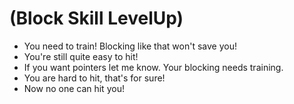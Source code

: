 # (Block Skill LevelUp)
- You need to train! Blocking like that won't save you!
- You're still quite easy to hit!
- If you want pointers let me know. Your blocking needs training.
- You are hard to hit, that's for sure!
- Now no one can hit you!
